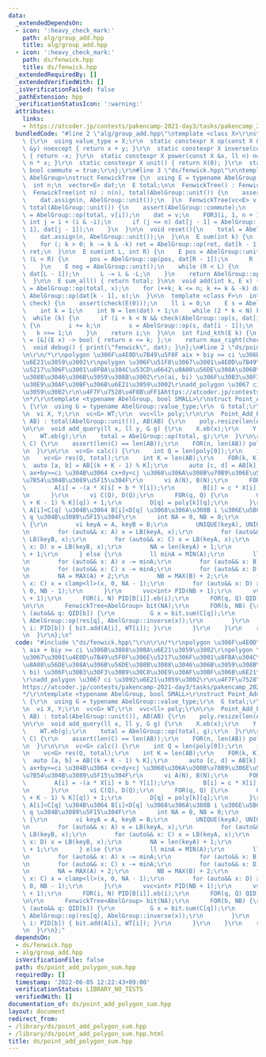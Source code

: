 ```yaml
---
data:
  _extendedDependsOn:
  - icon: ':heavy_check_mark:'
    path: alg/group_add.hpp
    title: alg/group_add.hpp
  - icon: ':heavy_check_mark:'
    path: ds/fenwick.hpp
    title: ds/fenwick.hpp
  _extendedRequiredBy: []
  _extendedVerifiedWith: []
  _isVerificationFailed: false
  _pathExtension: hpp
  _verificationStatusIcon: ':warning:'
  attributes:
    links:
    - https://atcoder.jp/contests/pakencamp-2021-day3/tasks/pakencamp_2021_day3_f
  bundledCode: "#line 2 \"alg/group_add.hpp\"\ntemplate <class X>\r\nstruct Group_Add\
    \ {\r\n  using value_type = X;\r\n  static constexpr X op(const X &x, const X\
    \ &y) noexcept { return x + y; }\r\n  static constexpr X inverse(const X &x) noexcept\
    \ { return -x; }\r\n  static constexpr X power(const X &x, ll n) noexcept { return\
    \ n * x; }\r\n  static constexpr X unit() { return X(0); }\r\n  static constexpr\
    \ bool commute = true;\r\n};\r\n#line 3 \"ds/fenwick.hpp\"\n\ntemplate <typename\
    \ AbelGroup>\nstruct FenwickTree {\n  using E = typename AbelGroup::value_type;\n\
    \  int n;\n  vector<E> dat;\n  E total;\n\n  FenwickTree() : FenwickTree(0) {}\n\
    \  FenwickTree(int n) : n(n), total(AbelGroup::unit()) {\n    assert(AbelGroup::commute);\n\
    \    dat.assign(n, AbelGroup::unit());\n  }\n  FenwickTree(vc<E> v) : n(len(v)),\
    \ total(AbelGroup::unit()) {\n    assert(AbelGroup::commute);\n    FOR(i, n) total\
    \ = AbelGroup::op(total, v[i]);\n    dat = v;\n    FOR3(i, 1, n + 1) {\n     \
    \ int j = i + (i & -i);\n      if (j <= n) dat[j - 1] = AbelGroup::op(dat[i -\
    \ 1], dat[j - 1]);\n    }\n  }\n\n  void reset(){\n    total = AbelGroup::unit();\n\
    \    dat.assign(n, AbelGroup::unit());\n  }\n\n  E sum(int k) {\n    E ret = AbelGroup::unit();\n\
    \    for (; k > 0; k -= k & -k) ret = AbelGroup::op(ret, dat[k - 1]);\n    return\
    \ ret;\n  }\n\n  E sum(int L, int R) {\n    E pos = AbelGroup::unit();\n    while\
    \ (L < R) {\n      pos = AbelGroup::op(pos, dat[R - 1]);\n      R -= R & -R;\n\
    \    }\n    E neg = AbelGroup::unit();\n    while (R < L) {\n      neg = AbelGroup::op(neg,\
    \ dat[L - 1]);\n      L -= L & -L;\n    }\n    return AbelGroup::op(pos, AbelGroup::inverse(neg));\n\
    \  }\n\n  E sum_all() { return total; }\n\n  void add(int k, E x) {\n    total\
    \ = AbelGroup::op(total, x);\n    for (++k; k <= n; k += k & -k) dat[k - 1] =\
    \ AbelGroup::op(dat[k - 1], x);\n  }\n\n  template <class F>\n  int max_right(F&\
    \ check) {\n    assert(check(E(0)));\n    ll i = 0;\n    E s = AbelGroup::unit();\n\
    \    int k = 1;\n    int N = len(dat) + 1;\n    while (2 * k < N) k *= 2;\n  \
    \  while (k) {\n      if (i + k < N && check(AbelGroup::op(s, dat[i + k - 1])))\
    \ {\n        i += k;\n        s = AbelGroup::op(s, dat[i - 1]);\n      }\n   \
    \   k >>= 1;\n    }\n    return i;\n  }\n\n  int find_kth(E k) {\n    auto check\
    \ = [&](E x) -> bool { return x <= k; };\n    return max_right(check);\n  }\n\n\
    \  void debug() { print(\"fenwick\", dat); }\n};\n#line 2 \"ds/point_add_polygon_sum.hpp\"\
    \n\r\n/*\r\npolygon \u306F\u4E0D\u7B49\u5F0F aix + biy >= ci \u306B\u3088\u308A\
    \u6E21\u3059\u3002\r\npolygon \u306F\u51F8\u3067\u3001\u4E0D\u7B49\u5F0F\u306E\
    \u5217\u306F\u3001\u8FBA\u304C\u53CD\u6642\u8A08\u56DE\u308A\u306B\u56DE\u308B\
    \u3088\u3046\u306B\u3059\u308B\u3002\r\n(ai, bi) \u306F\u30B3\u30F3\u30B9\u30C8\
    \u30E9\u30AF\u30BF\u306B\u6E21\u3059\u3002\r\nadd_polygon \u3067 ci \u3092\u6E21\
    \u3059\u3002\r\n\u4F7F\u7528\u4F8B\uFF1Ahttps://atcoder.jp/contests/pakencamp-2021-day3/tasks/pakencamp_2021_day3_f\r\
    \n*/\r\ntemplate <typename AbelGroup, bool SMALL>\r\nstruct Point_Add_Polygon_Sum\
    \ {\r\n  using G = typename AbelGroup::value_type;\r\n  G total;\r\n  vc<pi> AB;\r\
    \n  vi X, Y;\r\n  vc<G> WT;\r\n  vvc<ll> poly;\r\n\r\n  Point_Add_Polygon_Sum(vc<pi>\
    \ AB) : total(AbelGroup::unit()), AB(AB) {\r\n    poly.resize(len(AB));\r\n  }\r\
    \n\r\n  void add_query(ll x, ll y, G g) {\r\n    X.eb(x);\r\n    Y.eb(y);\r\n\
    \    WT.eb(g);\r\n    total = AbelGroup::op(total, g);\r\n  }\r\n\r\n  void sum_query(vi\
    \ C) {\r\n    assert(len(C) == len(AB));\r\n    FOR(n, len(AB)) poly[n].eb(C[n]);\r\
    \n  }\r\n\r\n  vc<G> calc() {\r\n    int Q = len(poly[0]);\r\n    int N = len(X);\r\
    \n    vc<G> res(Q, total);\r\n    int K = len(AB);\r\n    FOR(k, K) {\r\n    \
    \  auto [a, b] = AB[(k + K - 1) % K];\r\n      auto [c, d] = AB[k];\r\n      //\
    \ ax+by>=ci \u304B\u3064 cx+dy<cj \u3068\u306A\u308B\u70B9\u306E\u5BC4\u4E0E\u3092\
    \u7B54\u304B\u3089\u5F15\u304F\r\n      vi A(N), B(N);\r\n      FOR(i, N) {\r\n\
    \        A[i] = -(a * X[i] + b * Y[i]);\r\n        B[i] = c * X[i] + d * Y[i];\r\
    \n      }\r\n      vi C(Q), D(Q);\r\n      FOR(q, Q) {\r\n        C[q] = -(poly[(k\
    \ + K - 1) % K][q]) + 1;\r\n        D[q] = poly[k][q];\r\n      }\r\n      //\
    \ A[i]<C[q] \u304B\u3064 B[i]<D[q] \u3068\u306A\u308B i \u306E\u5BC4\u4E0E\u3092\
    \ q \u304B\u3089\u5F15\u304F\r\n      int NA = 0, NB = 0;\r\n      if (!SMALL)\
    \ {\r\n        vi keyA = A, keyB = B;\r\n        UNIQUE(keyA), UNIQUE(keyB);\r\
    \n        for (auto&& x: A) x = LB(keyA, x);\r\n        for (auto&& x: B) x =\
    \ LB(keyB, x);\r\n        for (auto&& x: C) x = LB(keyA, x);\r\n        for (auto&&\
    \ x: D) x = LB(keyB, x);\r\n        NA = len(keyA) + 1;\r\n        NB = len(keyB)\
    \ + 1;\r\n      } else {\r\n        ll minA = MIN(A);\r\n        ll minB = MIN(B);\r\
    \n        for (auto&& x: A) x -= minA;\r\n        for (auto&& x: B) x -= minB;\r\
    \n        for (auto&& x: C) x -= minA;\r\n        for (auto&& x: D) x -= minB;\r\
    \n        NA = MAX(A) + 2;\r\n        NB = MAX(B) + 2;\r\n        for (auto&&\
    \ x: C) x = clamp<ll>(x, 0, NA - 1);\r\n        for (auto&& x: D) x = clamp<ll>(x,\
    \ 0, NB - 1);\r\n      }\r\n      vvc<int> PID(NB + 1);\r\n      vvc<int> QID(NB\
    \ + 1);\r\n      FOR(i, N) PID[B[i]].eb(i);\r\n      FOR(q, Q) QID[D[q]].eb(q);\r\
    \n\r\n      FenwickTree<AbelGroup> bit(NA);\r\n      FOR(b, NB) {\r\n        for\
    \ (auto&& q: QID[b]) {\r\n          G x = bit.sum(C[q]);\r\n          res[q] =\
    \ AbelGroup::op(res[q], AbelGroup::inverse(x));\r\n        }\r\n        for (auto&&\
    \ i: PID[b]) { bit.add(A[i], WT[i]); }\r\n      }\r\n    }\r\n    return res;\r\
    \n  }\r\n};\n"
  code: "#include \"ds/fenwick.hpp\"\r\n\r\n/*\r\npolygon \u306F\u4E0D\u7B49\u5F0F\
    \ aix + biy >= ci \u306B\u3088\u308A\u6E21\u3059\u3002\r\npolygon \u306F\u51F8\
    \u3067\u3001\u4E0D\u7B49\u5F0F\u306E\u5217\u306F\u3001\u8FBA\u304C\u53CD\u6642\
    \u8A08\u56DE\u308A\u306B\u56DE\u308B\u3088\u3046\u306B\u3059\u308B\u3002\r\n(ai,\
    \ bi) \u306F\u30B3\u30F3\u30B9\u30C8\u30E9\u30AF\u30BF\u306B\u6E21\u3059\u3002\
    \r\nadd_polygon \u3067 ci \u3092\u6E21\u3059\u3002\r\n\u4F7F\u7528\u4F8B\uFF1A\
    https://atcoder.jp/contests/pakencamp-2021-day3/tasks/pakencamp_2021_day3_f\r\n\
    */\r\ntemplate <typename AbelGroup, bool SMALL>\r\nstruct Point_Add_Polygon_Sum\
    \ {\r\n  using G = typename AbelGroup::value_type;\r\n  G total;\r\n  vc<pi> AB;\r\
    \n  vi X, Y;\r\n  vc<G> WT;\r\n  vvc<ll> poly;\r\n\r\n  Point_Add_Polygon_Sum(vc<pi>\
    \ AB) : total(AbelGroup::unit()), AB(AB) {\r\n    poly.resize(len(AB));\r\n  }\r\
    \n\r\n  void add_query(ll x, ll y, G g) {\r\n    X.eb(x);\r\n    Y.eb(y);\r\n\
    \    WT.eb(g);\r\n    total = AbelGroup::op(total, g);\r\n  }\r\n\r\n  void sum_query(vi\
    \ C) {\r\n    assert(len(C) == len(AB));\r\n    FOR(n, len(AB)) poly[n].eb(C[n]);\r\
    \n  }\r\n\r\n  vc<G> calc() {\r\n    int Q = len(poly[0]);\r\n    int N = len(X);\r\
    \n    vc<G> res(Q, total);\r\n    int K = len(AB);\r\n    FOR(k, K) {\r\n    \
    \  auto [a, b] = AB[(k + K - 1) % K];\r\n      auto [c, d] = AB[k];\r\n      //\
    \ ax+by>=ci \u304B\u3064 cx+dy<cj \u3068\u306A\u308B\u70B9\u306E\u5BC4\u4E0E\u3092\
    \u7B54\u304B\u3089\u5F15\u304F\r\n      vi A(N), B(N);\r\n      FOR(i, N) {\r\n\
    \        A[i] = -(a * X[i] + b * Y[i]);\r\n        B[i] = c * X[i] + d * Y[i];\r\
    \n      }\r\n      vi C(Q), D(Q);\r\n      FOR(q, Q) {\r\n        C[q] = -(poly[(k\
    \ + K - 1) % K][q]) + 1;\r\n        D[q] = poly[k][q];\r\n      }\r\n      //\
    \ A[i]<C[q] \u304B\u3064 B[i]<D[q] \u3068\u306A\u308B i \u306E\u5BC4\u4E0E\u3092\
    \ q \u304B\u3089\u5F15\u304F\r\n      int NA = 0, NB = 0;\r\n      if (!SMALL)\
    \ {\r\n        vi keyA = A, keyB = B;\r\n        UNIQUE(keyA), UNIQUE(keyB);\r\
    \n        for (auto&& x: A) x = LB(keyA, x);\r\n        for (auto&& x: B) x =\
    \ LB(keyB, x);\r\n        for (auto&& x: C) x = LB(keyA, x);\r\n        for (auto&&\
    \ x: D) x = LB(keyB, x);\r\n        NA = len(keyA) + 1;\r\n        NB = len(keyB)\
    \ + 1;\r\n      } else {\r\n        ll minA = MIN(A);\r\n        ll minB = MIN(B);\r\
    \n        for (auto&& x: A) x -= minA;\r\n        for (auto&& x: B) x -= minB;\r\
    \n        for (auto&& x: C) x -= minA;\r\n        for (auto&& x: D) x -= minB;\r\
    \n        NA = MAX(A) + 2;\r\n        NB = MAX(B) + 2;\r\n        for (auto&&\
    \ x: C) x = clamp<ll>(x, 0, NA - 1);\r\n        for (auto&& x: D) x = clamp<ll>(x,\
    \ 0, NB - 1);\r\n      }\r\n      vvc<int> PID(NB + 1);\r\n      vvc<int> QID(NB\
    \ + 1);\r\n      FOR(i, N) PID[B[i]].eb(i);\r\n      FOR(q, Q) QID[D[q]].eb(q);\r\
    \n\r\n      FenwickTree<AbelGroup> bit(NA);\r\n      FOR(b, NB) {\r\n        for\
    \ (auto&& q: QID[b]) {\r\n          G x = bit.sum(C[q]);\r\n          res[q] =\
    \ AbelGroup::op(res[q], AbelGroup::inverse(x));\r\n        }\r\n        for (auto&&\
    \ i: PID[b]) { bit.add(A[i], WT[i]); }\r\n      }\r\n    }\r\n    return res;\r\
    \n  }\r\n};"
  dependsOn:
  - ds/fenwick.hpp
  - alg/group_add.hpp
  isVerificationFile: false
  path: ds/point_add_polygon_sum.hpp
  requiredBy: []
  timestamp: '2022-06-05 12:22:43+09:00'
  verificationStatus: LIBRARY_NO_TESTS
  verifiedWith: []
documentation_of: ds/point_add_polygon_sum.hpp
layout: document
redirect_from:
- /library/ds/point_add_polygon_sum.hpp
- /library/ds/point_add_polygon_sum.hpp.html
title: ds/point_add_polygon_sum.hpp
---
```

